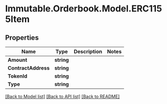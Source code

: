 # Immutable.Orderbook.Model.ERC1155Item

## Properties

 Name                | Type       | Description | Notes 
---------------------|------------|-------------|-------
 **Amount**          | **string** |             |
 **ContractAddress** | **string** |             |
 **TokenId**         | **string** |             |
 **Type**            | **string** |             |

[[Back to Model list]](../README.md#documentation-for-models) [[Back to API list]](../README.md#documentation-for-api-endpoints) [[Back to README]](../README.md)

